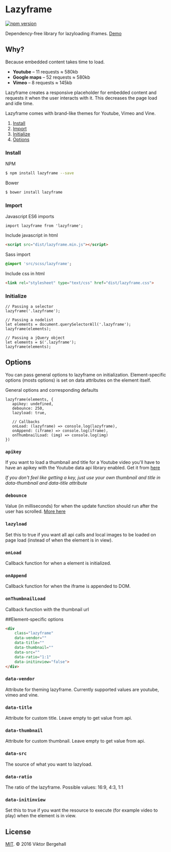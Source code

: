 # Lazyframe

[![npm version](https://badge.fury.io/js/lazyframe.svg)](https://badge.fury.io/js/lazyframe)

Dependency-free library for lazyloading iframes. [Demo](https://vb.github.io/lazyframe/)

## Why?
Because embedded content takes time to load.

* **Youtube** – 11 requests ≈ 580kb
* **Google maps** – 52 requests ≈ 580kb
* **Vimeo** – 8 requests ≈ 145kb

Lazyframe creates a responsive placeholder for embedded content and requests it when the user interacts with it. This decreases the page load and idle time.

Lazyframe comes with brand-like themes for Youtube, Vimeo and Vine.

1. [Install](#install)
2. [Import](#import)
3. [Initialize](#Initialize)
4. [Options](#options)

### Install

NPM

```bash
$ npm install lazyframe --save
```

Bower

```bash
$ bower install lazyframe
```

### Import

Javascript ES6 imports

```es6
import lazyframe from 'lazyframe';
```

Include javascript in html

```html
<script src="dist/lazyframe.min.js"></script>
```
Sass import

```sass
@import 'src/scss/lazyframe';
```
Include css in html

```html
<link rel="stylesheet" type="text/css" href="dist/lazyframe.css">
```

### Initialize

```es6
// Passing a selector
lazyframe('.lazyframe');

// Passing a nodelist
let elements = document.querySelectorAll('.lazyframe');
lazyframe(elements);

// Passing a jQuery object
let elements = $('.lazyframe');
lazyframe(elements);
```

## Options

You can pass general options to lazyframe on initialization. Element-specific options (mosts options) is set on data attributes on the element itself.

General options and corresponding defaults

```es6
lazyframe(elements, {
   apikey: undefined,
   debounce: 250,
   lazyload: true,

   // Callbacks
   onLoad: (lazyframe) => console.log(lazyframe),
   onAppend: (iframe) => console.log(iframe),
   onThumbnailLoad: (img) => console.log(img)
})
```
### `apikey`
If you want to load a thumbnail and title for a Youtube video you'll have to have an apikey with the Youtube data api library enabled. Get it from [here](https://console.developers.google.com)

_If you don't feel like getting a key, just use your own thumbnail and title in data-thumbnail and data-title attribute_

### `debounce`
Value (in milliseconds) for when the update function should run after the user has scrolled. [More here](https://css-tricks.com/the-difference-between-throttling-and-debouncing/)

### `lazyload`
Set this to true if you want all api calls and local images to be loaded on page load (instead of when the element is in view).

### `onLoad`
Callback function for when a element is initialized.

### `onAppend`
Callback function for when the iframe is appended to DOM.

### `onThumbnailLoad`
Callback function with the thumbnail url

##Element-specific options

```html
<div
	class="lazyframe"
	data-vendor=""
	data-title=""
	data-thumbnail=""
	data-src=""
  	data-ratio="1:1"
	data-initinview="false">
</div>
```
### `data-vendor`
Attribute for theming lazyframe. Currently supported values are youtube, vimeo and vine.
### `data-title`
Attribute for custom title. Leave empty to get value from api.
### `data-thumbnail`
Attribute for custom thumbnail. Leave empty to get value from api.
### `data-src`
The source of what you want to lazyload.
### `data-ratio`
The ratio of the lazyframe. Possible values: 16:9, 4:3, 1:1
### `data-initinview`
Set this to true if you want the resource to execute (for example video to play) when the element is in view.

## License

[MIT](https://opensource.org/licenses/MIT). © 2016 Viktor Bergehall
